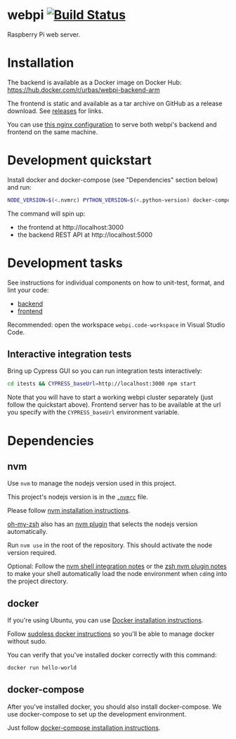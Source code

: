 # webpi [![Build Status](https://travis-ci.org/urbas/webpi.svg?branch=master)](https://travis-ci.org/urbas/webpi)
Raspberry Pi web server.

# Installation
The backend is available as a Docker image on Docker Hub: https://hub.docker.com/r/urbas/webpi-backend-arm

The frontend is static and available as a tar archive on GitHub as a release download. See [releases] for links.

You can use [this nginx configuration] to serve both webpi's backend and frontend on the same machine.

# Development quickstart
Install docker and docker-compose (see "Dependencies" section below) and run:
```bash
NODE_VERSION=$(<.nvmrc) PYTHON_VERSION=$(<.python-version) docker-compose up --build backend frontend
```
The command will spin up:

- the frontend at http://localhost:3000
- the backend REST API at http://localhost:5000

# Development tasks
See instructions for individual components on how to unit-test, format, and lint your code:

- [backend](./backend/README.md)
- [frontend](./frontend/README.md)

Recommended: open the workspace `webpi.code-workspace` in Visual Studio Code.

## Interactive integration tests
Bring up Cypress GUI so you can run integration tests interactively:
```bash
cd itests && CYPRESS_baseUrl=http://localhost:3000 npm start
```
Note that you will have to start a working webpi cluster separately (just follow the quickstart above). Frontend server has to be available at the url you specify with the `CYPRESS_baseUrl` environment variable.

# Dependencies

## nvm
Use `nvm` to manage the nodejs version used in this project.

This project's nodejs version is in the [`.nvmrc`](./.nvmrc) file.

Please follow [nvm installation instructions].

[oh-my-zsh] also has an [nvm plugin] that selects the nodejs version automatically.

Run `nvm use` in the root of the repository. This should activate the node version required.

Optional: Follow the [nvm shell integration notes] or the [zsh nvm plugin notes] to make your shell automatically load the node environment when `cd`ing into the project directory.

## docker
If you're using Ubuntu, you can use [Docker installation instructions].

Follow [sudoless docker instructions] so you'll be able to manage docker without sudo.

You can verify that you've installed docker correctly with this command:
```bash
docker run hello-world
```

## docker-compose
After you've installed docker, you should also install docker-compose. We use docker-compose to set up the development environment.

Just follow [docker-compose installation instructions].


[CI/CD dashboard]: https://bitbucket.org/webpi/webpi-web/addon/pipelines/home
[Docker installation instructions]: https://docs.docker.com/install/linux/docker-ce/ubuntu/#install-docker-ce
[docker-compose installation instructions]: https://docs.docker.com/compose/install/#install-compose
[nvm installation instructions]: https://github.com/creationix/nvm
[nvm plugin]: https://github.com/lukechilds/zsh-nvm
[nvm shell integration notes]: https://github.com/creationix/nvm#deeper-shell-integration
[oh-my-zsh]: https://github.com/robbyrussell/oh-my-zsh
[releases]: https://github.com/urbas/webpi/releases
[sudoless docker instructions]: https://docs.docker.com/install/linux/linux-postinstall/#manage-docker-as-a-non-root-user
[this nginx configuration]: etc/nginx.conf
[zsh nvm plugin notes]: https://github.com/lukechilds/zsh-nvm#auto-use
